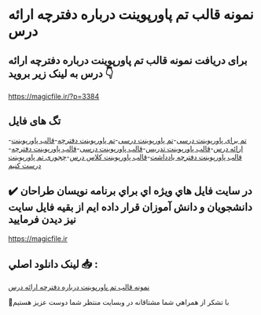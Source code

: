 # نمونه قالب تم پاورپوینت درباره دفترچه ارائه درس

## برای دریافت نمونه قالب تم پاورپوینت درباره دفترچه ارائه درس به لینک زیر بروید 👇

https://magicfile.ir/?p=3384

## تگ های فایل

-[تم برای پاورپوینت درسی](https://magicfile.ir/product/%d9%82%d8%a7%d9%84%d8%a8-%d8%aa%d9%85-%d9%be%d8%a7%d9%88%d8%b1%d9%be%d9%88%db%8c%d9%86%d8%aa-%d8%af%d8%b1%d8%a8%d8%a7%d8%b1%d9%87%d8%af%d9%81%d8%aa%d8%b1%da%86%d9%87-%d8%a7%d8%b1%d8%a7%d8%a6%d9%87-%d8%af%d8%b1%d8%b3/)-[تم پاورپوینت درسی](https://magicfile.ir/product/%d9%82%d8%a7%d9%84%d8%a8-%d8%aa%d9%85-%d9%be%d8%a7%d9%88%d8%b1%d9%be%d9%88%db%8c%d9%86%d8%aa-%d8%af%d8%b1%d8%a8%d8%a7%d8%b1%d9%87%d8%af%d9%81%d8%aa%d8%b1%da%86%d9%87-%d8%a7%d8%b1%d8%a7%d8%a6%d9%87-%d8%af%d8%b1%d8%b3/)-[تم پاورپوینت دفترچه](https://magicfile.ir/product/%d9%82%d8%a7%d9%84%d8%a8-%d8%aa%d9%85-%d9%be%d8%a7%d9%88%d8%b1%d9%be%d9%88%db%8c%d9%86%d8%aa-%d8%af%d8%b1%d8%a8%d8%a7%d8%b1%d9%87%d8%af%d9%81%d8%aa%d8%b1%da%86%d9%87-%d8%a7%d8%b1%d8%a7%d8%a6%d9%87-%d8%af%d8%b1%d8%b3/)-[قالب پاورپوینت ارائه درس](https://magicfile.ir/product/%d9%82%d8%a7%d9%84%d8%a8-%d8%aa%d9%85-%d9%be%d8%a7%d9%88%d8%b1%d9%be%d9%88%db%8c%d9%86%d8%aa-%d8%af%d8%b1%d8%a8%d8%a7%d8%b1%d9%87%d8%af%d9%81%d8%aa%d8%b1%da%86%d9%87-%d8%a7%d8%b1%d8%a7%d8%a6%d9%87-%d8%af%d8%b1%d8%b3/)-[قالب پاورپوینت تدریس](https://magicfile.ir/product/%d9%82%d8%a7%d9%84%d8%a8-%d8%aa%d9%85-%d9%be%d8%a7%d9%88%d8%b1%d9%be%d9%88%db%8c%d9%86%d8%aa-%d8%af%d8%b1%d8%a8%d8%a7%d8%b1%d9%87%d8%af%d9%81%d8%aa%d8%b1%da%86%d9%87-%d8%a7%d8%b1%d8%a7%d8%a6%d9%87-%d8%af%d8%b1%d8%b3/)-[قالب پاورپوینت درسی](https://magicfile.ir/product/%d9%82%d8%a7%d9%84%d8%a8-%d8%aa%d9%85-%d9%be%d8%a7%d9%88%d8%b1%d9%be%d9%88%db%8c%d9%86%d8%aa-%d8%af%d8%b1%d8%a8%d8%a7%d8%b1%d9%87%d8%af%d9%81%d8%aa%d8%b1%da%86%d9%87-%d8%a7%d8%b1%d8%a7%d8%a6%d9%87-%d8%af%d8%b1%d8%b3/)-[قالب پاورپوینت دفترچه](https://magicfile.ir/product/%d9%82%d8%a7%d9%84%d8%a8-%d8%aa%d9%85-%d9%be%d8%a7%d9%88%d8%b1%d9%be%d9%88%db%8c%d9%86%d8%aa-%d8%af%d8%b1%d8%a8%d8%a7%d8%b1%d9%87%d8%af%d9%81%d8%aa%d8%b1%da%86%d9%87-%d8%a7%d8%b1%d8%a7%d8%a6%d9%87-%d8%af%d8%b1%d8%b3/)-[قالب پاورپوینت دفترچه یادداشت](https://magicfile.ir/product/%d9%82%d8%a7%d9%84%d8%a8-%d8%aa%d9%85-%d9%be%d8%a7%d9%88%d8%b1%d9%be%d9%88%db%8c%d9%86%d8%aa-%d8%af%d8%b1%d8%a8%d8%a7%d8%b1%d9%87%d8%af%d9%81%d8%aa%d8%b1%da%86%d9%87-%d8%a7%d8%b1%d8%a7%d8%a6%d9%87-%d8%af%d8%b1%d8%b3/)-[قالب پاورپوینت کلاس درس](https://magicfile.ir/product/%d9%82%d8%a7%d9%84%d8%a8-%d8%aa%d9%85-%d9%be%d8%a7%d9%88%d8%b1%d9%be%d9%88%db%8c%d9%86%d8%aa-%d8%af%d8%b1%d8%a8%d8%a7%d8%b1%d9%87%d8%af%d9%81%d8%aa%d8%b1%da%86%d9%87-%d8%a7%d8%b1%d8%a7%d8%a6%d9%87-%d8%af%d8%b1%d8%b3/)-[چجوری تم پاورپوینت درست کنیم](https://magicfile.ir/product/%d9%82%d8%a7%d9%84%d8%a8-%d8%aa%d9%85-%d9%be%d8%a7%d9%88%d8%b1%d9%be%d9%88%db%8c%d9%86%d8%aa-%d8%af%d8%b1%d8%a8%d8%a7%d8%b1%d9%87%d8%af%d9%81%d8%aa%d8%b1%da%86%d9%87-%d8%a7%d8%b1%d8%a7%d8%a6%d9%87-%d8%af%d8%b1%d8%b3/)

## ✔️ در سايت فايل هاي ويژه اي براي برنامه نويسان طراحان دانشجويان و دانش آموزان قرار داده ايم از بقيه فايل سايت نيز ديدن فرماييد

https://magicfile.ir


## لينک دانلود اصلي 📥 :

[نمونه قالب تم پاورپوینت درباره دفترچه ارائه درس](https://magicfile.ir/product/%d9%82%d8%a7%d9%84%d8%a8-%d8%aa%d9%85-%d9%be%d8%a7%d9%88%d8%b1%d9%be%d9%88%db%8c%d9%86%d8%aa-%d8%af%d8%b1%d8%a8%d8%a7%d8%b1%d9%87%d8%af%d9%81%d8%aa%d8%b1%da%86%d9%87-%d8%a7%d8%b1%d8%a7%d8%a6%d9%87-%d8%af%d8%b1%d8%b3/) 


🙏با تشکر از همراهي شما مشتاقانه در وبسایت منتظر شما دوست عزیز هستیم

